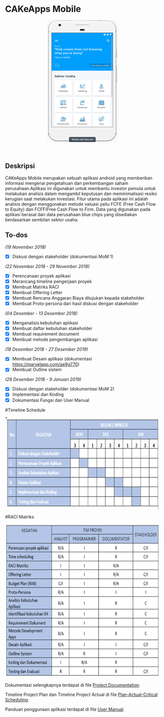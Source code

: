 # CAKeApps Mobile


<p align="center">
  <img width="230" height="400" src="https://github.com/SMTI-08/cake-mobile-apps/blob/master/dokumentasi/image/Test%20Image%201.png">
</p>


<br>

<h2>Deskripsi</h2>
CAKeApps Mobile merupakan sebuah aplikasi android yang memberikan informasi mengenai pengetahuan dan perkembangan saham perusahaan.Aplikasi ini digunakan untuk membantu investor pemula untuk melakukan analisis dalam mengambil keputusan dan meminimalisasi resiko kerugian saat melakukan investasi. Fitur utama pada aplikasi ini adalah analisis dengan menggunakan metode valuasi yaitu FCFE (Free Cash Flow to Equity) dan FCFF(Free Cash Flow to Firm. Data yang digunakan pada aplikasi berasal dari data perusahaan blue chips yang disediakan berdasarkan sembilan sektor usaha.

<br>

<h2>To-dos</h2>

*(19 November 2018)*
- [x] Diskusi dengan stakeholder (dokumentasi MoM 1)

*(22 November 2018 - 29 November 2018)*
- [x] Perencanaan proyek aplikasi
- [x] Merancang timeline pengerjaan proyek
- [x] Membuat Matriks RACI
- [x] Membuat Offering Letter
- [x] Membuat Rencana Anggaran Biaya ditujukan kepada stakeholder
- [x] Membuat Proto-persona dari hasil diskusi dengan stakeholder 

*(04 Desember - 13 Desember 2018)*
- [x] Menganalisis kebutuhan aplikasi
- [x] Membuat daftar kebutuhan stakeholder
- [x] Membuat requirement document
- [x] Membuat metode pengembangan aplikasi

*(18 Desember 2018 - 27 Desember 2019)*
- [x] Membuat Desain aplikasi (dokumentasi https://marvelapp.com/ae9g770)
- [x] Membuat Outline sistem

*(28 Desember 2018 - 9 Januari 2019)*
- [x] Diskusi dengan stakeholder (dokumentasi MoM 2)
- [x] Implementasi dan Koding
- [x] Dokumentasi Fungsi dan User Manual

#Timeline Schedule

<p align="center">
  <img width="500" height="300" src="https://github.com/SMTI-08/cake-mobile-apps/blob/master/dokumentasi/image/Timeline%20Schedule.png">
</p>

#RACI Matriks

<p align="center">
  <img width="600" height="500" src="https://github.com/SMTI-08/cake-mobile-apps/blob/master/dokumentasi/image/Raci%20Matriks.png">
</p>

Dokumentasi selengkapnya terdapat di file [Project Documentation](https://github.com/SMTI-08/cake-mobile-apps/blob/master/dokumentasi/Project%20Documentation.pdf).

Timeline Project Plan dan Timeline Project Actual di file [Plan-Actual-Critical Scheduling](https://github.com/SMTI-08/cake-mobile-apps/blob/master/dokumentasi/Plan-Actual-Critical%20Scheduling.xlsx).

Panduan penggunaan aplikasi terdapat di file [User Manual](https://github.com/SMTI-08/cake-mobile-apps/blob/master/dokumentasi/User%20Manual.pdf).


